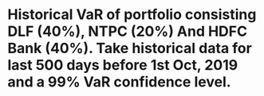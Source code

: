 # Historical VaR of portfolio consisting DLF (40%), NTPC (20%) And HDFC Bank (40%). Take historical data for last 500 days before 1st Oct, 2019 and a 99% VaR confidence level.